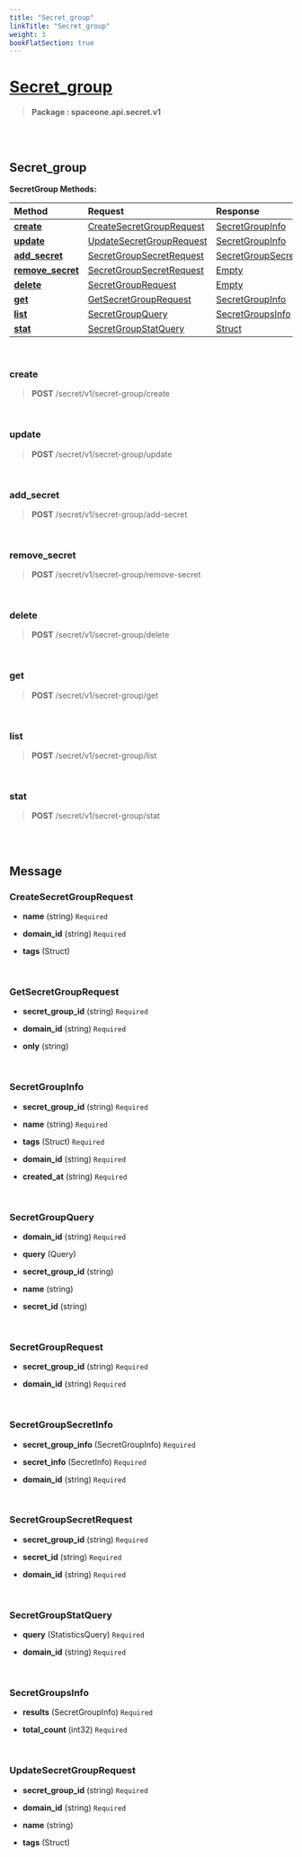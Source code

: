 ```yaml
---
title: "Secret_group"
linkTitle: "Secret_group"
weight: 3
bookFlatSection: true
---
```

# [Secret_group](#Secret_group)



>  **Package : spaceone.api.secret.v1**

<br>
<br>

## Secret_group





**SecretGroup Methods:**


| Method | Request | Response |
| :----- | :-------- | :-------- |
| [**create**](./SecretGroup#create) | [CreateSecretGroupRequest](SecretGroup#createsecretgrouprequest) | [SecretGroupInfo](./SecretGroup#secretgroupinfo) |
| [**update**](./SecretGroup#update) | [UpdateSecretGroupRequest](SecretGroup#updatesecretgrouprequest) | [SecretGroupInfo](./SecretGroup#secretgroupinfo) |
| [**add_secret**](./SecretGroup#add_secret) | [SecretGroupSecretRequest](SecretGroup#secretgroupsecretrequest) | [SecretGroupSecretInfo](./SecretGroup#secretgroupsecretinfo) |
| [**remove_secret**](./SecretGroup#remove_secret) | [SecretGroupSecretRequest](SecretGroup#secretgroupsecretrequest) | [Empty](./SecretGroup#empty) |
| [**delete**](./SecretGroup#delete) | [SecretGroupRequest](SecretGroup#secretgrouprequest) | [Empty](./SecretGroup#empty) |
| [**get**](./SecretGroup#get) | [GetSecretGroupRequest](SecretGroup#getsecretgrouprequest) | [SecretGroupInfo](./SecretGroup#secretgroupinfo) |
| [**list**](./SecretGroup#list) | [SecretGroupQuery](SecretGroup#secretgroupquery) | [SecretGroupsInfo](./SecretGroup#secretgroupsinfo) |
| [**stat**](./SecretGroup#stat) | [SecretGroupStatQuery](SecretGroup#secretgroupstatquery) | [Struct](./SecretGroup#struct) |



    
<br>

### create





> **POST** /secret/v1/secret-group/create
>






    
<br>

### update





> **POST** /secret/v1/secret-group/update
>






    
<br>

### add_secret





> **POST** /secret/v1/secret-group/add-secret
>






    
<br>

### remove_secret





> **POST** /secret/v1/secret-group/remove-secret
>






    
<br>

### delete





> **POST** /secret/v1/secret-group/delete
>






    
<br>

### get





> **POST** /secret/v1/secret-group/get
>






    
<br>

### list





> **POST** /secret/v1/secret-group/list
>






    
<br>

### stat





> **POST** /secret/v1/secret-group/stat
>






    


<br>
<br>

## Message



### CreateSecretGroupRequest
* **name** (string)  `Required` 

    
* **domain_id** (string)  `Required` 

    
* **tags** (Struct) 

    <br>

### GetSecretGroupRequest
* **secret_group_id** (string)  `Required` 

    
* **domain_id** (string)  `Required` 

    
* **only** (string) 

    <br>

### SecretGroupInfo
* **secret_group_id** (string)  `Required` 

    
* **name** (string)  `Required` 

    
* **tags** (Struct)  `Required` 

    
* **domain_id** (string)  `Required` 

    
* **created_at** (string)  `Required` 

    <br>

### SecretGroupQuery
* **domain_id** (string)  `Required` 

    
* **query** (Query) 

    
* **secret_group_id** (string) 

    
* **name** (string) 

    
* **secret_id** (string) 

    <br>

### SecretGroupRequest
* **secret_group_id** (string)  `Required` 

    
* **domain_id** (string)  `Required` 

    <br>

### SecretGroupSecretInfo
* **secret_group_info** (SecretGroupInfo)  `Required` 

    
* **secret_info** (SecretInfo)  `Required` 

    
* **domain_id** (string)  `Required` 

    <br>

### SecretGroupSecretRequest
* **secret_group_id** (string)  `Required` 

    
* **secret_id** (string)  `Required` 

    
* **domain_id** (string)  `Required` 

    <br>

### SecretGroupStatQuery
* **query** (StatisticsQuery)  `Required` 

    
* **domain_id** (string)  `Required` 

    <br>

### SecretGroupsInfo
* **results** (SecretGroupInfo)  `Required` 

    
* **total_count** (int32)  `Required` 

    <br>

### UpdateSecretGroupRequest
* **secret_group_id** (string)  `Required` 

    
* **domain_id** (string)  `Required` 

    
* **name** (string) 

    
* **tags** (Struct) 

    <br>
